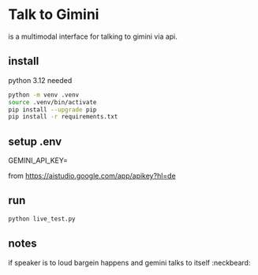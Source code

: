 # Talk to Gimini

is a multimodal interface for talking to gimini via api.

## install
python 3.12 needed

```bash
python -m venv .venv
source .venv/bin/activate 
pip install --upgrade pip 
pip install -r requirements.txt
```
## setup .env

GEMINI_API_KEY=<key>

from https://aistudio.google.com/app/apikey?hl=de

## run
```bash
python live_test.py
```

## notes

if speaker is to loud bargein happens and gemini talks to itself :neckbeard: